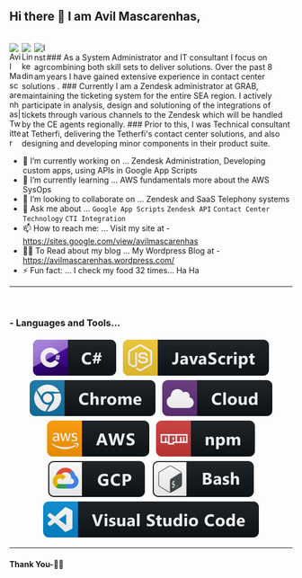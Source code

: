## Hi there 👋 I am Avil Mascarenhas,

<br/>
<a href="https://twitter.com/AvilMaskarenhas">
  <img align="left" alt="Avil Mascarenhas| Twitter" width="22px" src="https://cdn.jsdelivr.net/npm/simple-icons@v3/icons/twitter.svg" />
</a>
<a href="https://www.linkedin.com/in/avilmascarenhas/">
  <img align="left" alt="Linkedin" width="22px" src="https://cdn.jsdelivr.net/npm/simple-icons@v3/icons/linkedin.svg" />
</a>
<a href="https://www.instagram.com/avil_sahneracsam/">
  <img align="left" alt="Instagram" width="22px" src="https://cdn.jsdelivr.net/npm/simple-icons@v3/icons/instagram.svg" />
</a>
<br/>
### As a System Administrator and IT consultant I focus on combining both skill sets to deliver solutions. Over the past 8 years I have gained extensive experience in contact center solutions .
### Currently I am a Zendesk administrator at GRAB, maintaining the ticketing system for the entire SEA region. I actively participate in analysis, design and solutioning of the integrations of tickets through various channels to the Zendesk which will be handled by the CE agents regionally.
### Prior to this, I was Technical consultant at Tetherfi, delivering the Tetherfi's contact center solutions, and also designing and developing minor components in their product suite.


- 🔭 I’m currently working on ... Zendesk Administration, Developing custom apps, using APIs in Google App Scripts
- 🌱 I’m currently learning ... AWS fundamentals more about the AWS SysOps
- 👯 I’m looking to collaborate on ... Zendesk and SaaS Telephony systems
- 💬 Ask me about ... `Google App Scripts` `Zendesk API` `Contact Center Technology` `CTI Integration`
- 📫 How to reach me: ... Visit my site at - https://sites.google.com/view/avilmascarenhas 
- ✍🏻 To Read about my blog ... My Wordpress Blog at - https://avilmascarenhas.wordpress.com/
- ⚡ Fun fact: ... I check my food 32 times... Ha Ha


*************

<br />

### - Languages and Tools...

<p align="center">

<!-- For more icons please follow  https://github.com/MikeCodesDotNET/ColoredBadges -->
 
<img src="https://raw.githubusercontent.com/acs4kor/acs4kor/master/svg/dev/languages/csharp.svg" alt="csharp" style="vertical-align:top; margin:4px">
<img src="https://raw.githubusercontent.com/acs4kor/acs4kor/master/svg/dev/languages/js.svg" alt="js" style="vertical-align:top; margin:4px">
<img src="https://raw.githubusercontent.com/acs4kor/acs4kor/master/svg/dev/misc/chrome.svg" alt="chrome" style="vertical-align:top; margin:4px">
<img src="https://raw.githubusercontent.com/acs4kor/acs4kor/master/svg/dev/misc/cloud.svg" alt="cloud" style="vertical-align:top; margin:4px">
<img src="https://raw.githubusercontent.com/acs4kor/acs4kor/master/svg/dev/services/aws.svg" alt="aws" style="vertical-align:top; margin:4px">
<img src="https://raw.githubusercontent.com/acs4kor/acs4kor/master/svg/dev/services/npm.svg" alt="npm" style="vertical-align:top; margin:4px">
<img src="https://raw.githubusercontent.com/acs4kor/acs4kor/master/svg/dev/services/gcp.svg" alt="gcp" style="vertical-align:top; margin:4px">
<img src="https://raw.githubusercontent.com/acs4kor/acs4kor/master/svg/dev/tools/bash.svg" alt="bash" style="vertical-align:top; margin:4px">
<img src="https://raw.githubusercontent.com/acs4kor/acs4kor/master/svg/dev/tools/visualstudio_code.svg" alt="vscode" style="vertical-align:top; margin:4px">

</p>


***********************************

#### Thank You-🙏🏼

